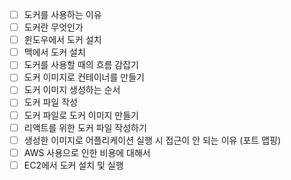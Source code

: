 - [ ] 도커를 사용하는 이유
- [ ] 도커란 무엇인가
- [ ] 윈도우에서 도커 설치
- [ ] 맥에서 도커 설치
- [ ] 도커를 사용할 때의 흐름 감잡기
- [ ] 도커 이미지로 컨테이너를 만들기
- [ ] 도커 이미지 생성하는 순서
- [ ] 도커 파일 작성
- [ ] 도커 파일로 도커 이미지 만들기
- [ ] 리액트를 위한 도커 파일 작성하기
- [ ] 생성한 이미지로 어플리케이션 실행 시 접근이 안 되는 이유 (포트 맵핑)
- [ ] AWS 사용으로 인한 비용에 대해서
- [ ] EC2에서 도커 설치 및 실행
